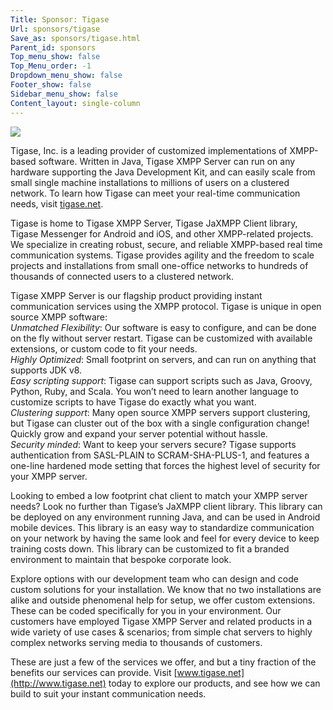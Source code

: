 ```yaml
---
Title: Sponsor: Tigase
Url: sponsors/tigase
Save_as: sponsors/tigase.html
Parent_id: sponsors
Top_menu_show: false
Top_Menu_order: -1
Dropdown_menu_show: false
Footer_show: false
Sidebar_menu_show: false
Content_layout: single-column
---
```


![](/images/logos/tigase.png)

Tigase, Inc. is a leading provider of customized implementations of XMPP-based software. Written in Java, Tigase XMPP Server can run on any hardware supporting the Java Development Kit, and can easily scale from small single machine installations to millions of users on a clustered network. To learn how Tigase can meet your real-time communication needs, visit [tigase.net](http://www.tigase.net/).

Tigase is home to Tigase XMPP Server, Tigase JaXMPP Client library, Tigase Messenger for Android and iOS, and other XMPP-related projects.  We specialize in creating robust, secure, and reliable XMPP-based real time communication systems.  Tigase provides agility and the freedom to scale projects and installations from small one-office networks to hundreds of thousands of connected users to a clustered network.

Tigase XMPP Server is our flagship product providing instant communication services using the XMPP protocol.  Tigase is unique in open source XMPP software:  
*Unmatched Flexibility*: Our software is easy to configure, and can be done on the fly without server restart. Tigase can be customized with available extensions, or custom code to fit your needs.  
*Highly Optimized*: Small footprint on servers, and can run on anything that supports JDK v8.  
*Easy scripting support*: Tigase can support scripts such as Java, Groovy, Python, Ruby, and Scala.  You won’t need to learn another language to customize scripts to have Tigase do exactly what you want.  
*Clustering support*: Many open source XMPP servers support clustering, but Tigase can cluster out of the box with a single configuration change!  Quickly grow and expand your server potential without hassle.  
*Security minded*: Want to keep your servers secure?  Tigase supports authentication from SASL-PLAIN to SCRAM-SHA-PLUS-1, and features a one-line hardened mode setting that forces the highest level of security for your XMPP server.

Looking to embed a low footprint chat client to match your XMPP server needs?  Look no further than Tigase’s JaXMPP client library.  This library can be deployed on any environment running Java, and can be used in Android mobile devices.  This library is an easy way to standardize communication on your network by having the same look and feel for every device to keep training costs down.  This library can be customized to fit a branded environment to maintain that bespoke corporate look.

Explore options with our development team who can design and code custom solutions for your installation.  We know that no two installations are alike and outside phenomenal help for setup, we offer custom extensions.  These can be coded specifically for you in your environment.  Our customers have employed Tigase XMPP Server and related products in a wide variety of use cases & scenarios; from simple chat servers to highly complex networks serving media to thousands of customers.

These are just a few of the services we offer, and but a tiny fraction of the benefits our services can provide.  Visit [www.tigase.net](http://www.tigase.net) today to explore our products, and see how we can build to suit your instant communication needs.
